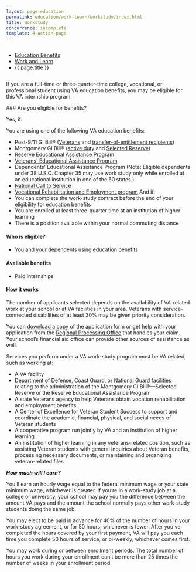 ```yaml
---
layout: page-education
permalink: education/work-learn/workstudy/index.html
title: Workstudy
concurrence: incomplete
template: 4-action-page
---
```


<div class="splash" markdown="0">
<div class="row" markdown="0">
<div class="small-12 columns" markdown="0">

<ul class="breadcrumbs" role="menubar" aria-label="Primary">
<li class="parent"><a href="{{ site.url }}/education/">Education Benefits</a></li>
<li class="parent"><a href="{{ site.url }}/education/work-learn/">Work and Learn</a></li>
<li class="active">{{ page.title }}</li>
</ul>

</div>
</div>
</div>

<div class="main" role="main" markdown="0">

<!--<div class="action-bar">
  <div class="row">
    <div class="small-12 columns">
      
    </div>
  </div>  
</div>-->

<div class="section one" markdown="0">
<div class="primary" markdown="0">
<div class="row" markdown="0">
<div class="small-12 columns" markdown="1">

If you are a full-time or three-quarter-time college, vocational, or professional student using VA education benefits, you may be eligible for this VA internship program. 
</div>
<div class="small-12 columns" markdown="1">
<div class="call-out">
### Are you eligible for benefits?

Yes, if:

You are using one of the following VA education benefits:  

- Post-9/11 GI Bill® ([Veterans](http://www.benefits.va.gov/gibill/post911_gibill.asp) and [transfer-of-entitlement recipients](http://www.benefits.va.gov/gibill/post911_transfer.asp))
- Montgomery GI Bill® ([active duty](http://www.benefits.va.gov/gibill/mgib_ad.asp) and [Selected Reserve](http://www.benefits.va.gov/gibill/mgib_sr.asp))
- [Reserve Educational Assistance Program](http://www.benefits.va.gov/gibill/reap.asp)
- [Veterans' Educational Assistance Program](http://www.benefits.va.gov/gibill/veap.asp) 
- Dependents’ Educational Assistance Program (Note: Eligible dependents under 38 U.S.C. Chapter 35 may use work study only while enrolled at an educational institution in one of the 50 states.)
- [National Call to Service](http://www.benefits.va.gov/gibill/national_call_to_service.asp) 
- [Vocational Rehabilitation and Employment program](http://www.benefits.va.gov/vocrehab/index.asp) 
And if:
- You can complete the work-study contract before the end of your eligibility for education benefits
- You are enrolled at least three-quarter time at an institution of higher learning
- There is a position available within your normal commuting distance

#### Who is eligible?

- You and your dependents using education benefits

#### Available benefits

- Paid internships

#### How it works

The number of applicants selected depends on the availability of VA-related work at your school or at VA facilities in your area. Veterans with service-connected disabilities of at least 30% may be given priority consideration.

You can [download a copy](http://www.vba.va.gov/pubs/forms/VBA-22-8691-ARE.pdf) of the application form or get help with your application from the [Regional Processing Office](http://www.benefits.va.gov/gibill/regional_processing.asp) that handles your claim. Your school’s financial aid office can provide other sources of assistance as well.

Services you perform under a VA work-study program must be VA related, such as working at:

- A VA facility
- Department of Defense, Coast Guard, or National Guard facilities relating to the administration of the Montgomery GI Bill®—Selected Reserve or the Reserve Educational Assistance Program
- A state Veterans agency to help Veterans obtain vocation rehabilitation and employment benefits
- A Center of Excellence for Veteran Student Success to support and coordinate the academic, financial, physical, and social needs of Veteran students
- A cooperative program run jointly by VA and an institution of higher learning
- An institution of higher learning in any veterans-related position, such as assisting Veteran students with general inquiries about Veteran benefits, processing necessary documents, or maintaining and organizing veteran-related files


***How much will I earn?***

You’ll earn an hourly wage equal to the federal minimum wage or your state minimum wage, whichever is greater. If you’re in a work-study job at a college or university, your school may pay you the difference between the amount VA pays and the amount the school normally pays other work-study students doing the same job.

You may elect to be paid in advance for 40% of the number of hours in your work-study agreement, or for 50 hours, whichever is fewer. After you’ve completed the hours covered by your first payment, VA will pay you each time you complete 50 hours of service, or bi-weekly, whichever comes first.

You may work during or between enrollment periods. The total number of hours you work during your enrollment can’t be more than 25 times the number of weeks in your enrollment period.
</div>


</div>
</div>
</div>

</div>
